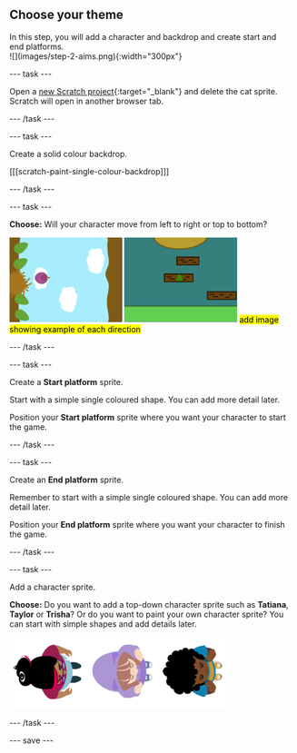 ## Choose your theme

<div style="display: flex; flex-wrap: wrap">
<div style="flex-basis: 200px; flex-grow: 1; margin-right: 15px;">
In this step, you will add a character and backdrop and create start and end platforms. 
</div>
<div>
![](images/step-2-aims.png){:width="300px"}
</div>
</div>

--- task ---

Open a [new Scratch project](http://rpf.io/scratch-new){:target="_blank"} and delete the cat sprite. Scratch will open in another browser tab.

--- /task ---

--- task ---

Create a solid colour backdrop. 

[[[scratch-paint-single-colour-backdrop]]]

--- /task ---

--- task ---

**Choose:** Will your character move from left to right or top to bottom? 

![](images/direction-examples.png) <mark>add image showing example of each direction </mark>

--- /task ---

--- task ---

Create a **Start platform** sprite. 

Start with a simple single coloured shape. You can add more detail later. 

Position your **Start platform** sprite where you want your character to start the game.

--- /task ---

--- task ---

Create an **End platform** sprite. 

Remember to start with a simple single coloured shape. You can add more detail later. 

Position your **End platform** sprite where you want your character to finish the game.

--- /task ---

--- task ---

Add a character sprite. 

**Choose:** Do you want to add a top-down character sprite such as **Tatiana**, **Taylor** or **Trisha**? Or do you want to paint your own character sprite? You can start with simple shapes and add details later.

![Image of the top down sprites available in scratch](images/top-down-sprites.png)

--- /task ---

--- save ---